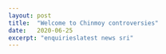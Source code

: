 ```yaml
---
layout: post
title:  "Welcome to Chinmoy controversies"
date:   2020-06-25
excerpt: "enquirieslatest news sri"
---
```

